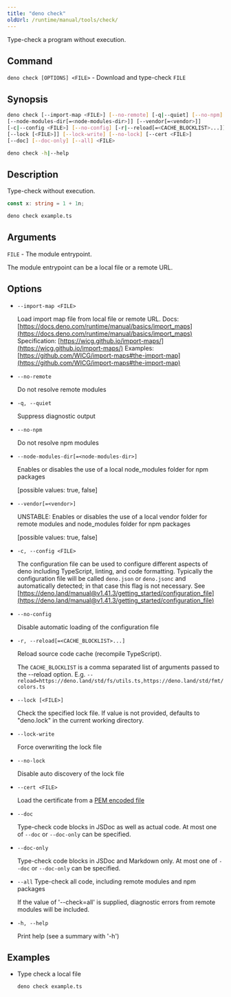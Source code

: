 ```yaml
---
title: "deno check"
oldUrl: /runtime/manual/tools/check/
---
```


Type-check a program without execution.

## Command

`deno check [OPTIONS] <FILE>` - Download and type-check `FILE`

## Synopsis

```bash
deno check [--import-map <FILE>] [--no-remote] [-q|--quiet] [--no-npm]
[--node-modules-dir[=<node-modules-dir>]] [--vendor[=<vendor>]]
[-c|--config <FILE>] [--no-config] [-r|--reload[=<CACHE_BLOCKLIST>...]]
[--lock [<FILE>]] [--lock-write] [--no-lock] [--cert <FILE>]
[--doc] [--doc-only] [--all] <FILE>

deno check -h|--help
```

## Description

Type-check without execution.

```ts title="example.ts"
const x: string = 1 + 1n;
```

```bash
deno check example.ts
```

## Arguments

`FILE` - The module entrypoint.

The module entrypoint can be a local file or a remote URL.

## Options

- `--import-map <FILE>`

  Load import map file from local file or remote URL. Docs:
  [https://docs.deno.com/runtime/manual/basics/import_maps](https://docs.deno.com/runtime/manual/basics/import_maps)
  Specification:
  [https://wicg.github.io/import-maps/](https://wicg.github.io/import-maps/)
  Examples:
  [https://github.com/WICG/import-maps#the-import-map](https://github.com/WICG/import-maps#the-import-map)

- `--no-remote`

  Do not resolve remote modules

- `-q, --quiet`

  Suppress diagnostic output

- `--no-npm`

  Do not resolve npm modules

- `--node-modules-dir[=<node-modules-dir>]`

  Enables or disables the use of a local node_modules folder for npm packages

  [possible values: true, false]

- `--vendor[=<vendor>]`

  UNSTABLE: Enables or disables the use of a local vendor folder for remote
  modules and node_modules folder for npm packages

  [possible values: true, false]

- `-c, --config <FILE>`

  The configuration file can be used to configure different aspects of deno
  including TypeScript, linting, and code formatting. Typically the
  configuration file will be called `deno.json` or `deno.jsonc` and
  automatically detected; in that case this flag is not necessary. See
  [https://deno.land/manual@v1.41.3/getting_started/configuration_file](https://deno.land/manual@v1.41.3/getting_started/configuration_file)

- `--no-config`

  Disable automatic loading of the configuration file

- `-r, --reload[=<CACHE_BLOCKLIST>...]`

  Reload source code cache (recompile TypeScript).

  The `CACHE_BLOCKLIST` is a comma separated list of arguments passed to the
  --reload option. E.g.
  `--reload=https://deno.land/std/fs/utils.ts,https://deno.land/std/fmt/colors.ts`

- `--lock [<FILE>]`

  Check the specified lock file. If value is not provided, defaults to
  "deno.lock" in the current working directory.

- `--lock-write`

  Force overwriting the lock file

- `--no-lock`

  Disable auto discovery of the lock file

- `--cert <FILE>`

  Load the certificate from a
  [PEM encoded file](https://en.wikipedia.org/wiki/Privacy-Enhanced_Mail)

- `--doc`

  Type-check code blocks in JSDoc as well as actual code. At most one of `--doc`
  or `--doc-only` can be specified.

- `--doc-only`

  Type-check code blocks in JSDoc and Markdown only. At most one of `--doc` or
  `--doc-only` can be specified.

- `--all` Type-check all code, including remote modules and npm packages

  If the value of '--check=all' is supplied, diagnostic errors from remote
  modules will be included.

- `-h, --help`

  Print help (see a summary with '-h')

## Examples

- Type check a local file

  ```bash
  deno check example.ts
  ```
